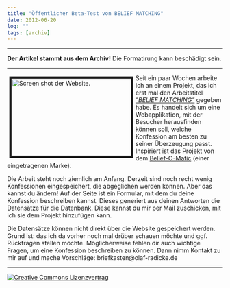 ```yaml
---
title: "Öffentlicher Beta-Test von BELIEF MATCHING"
date: 2012-06-20
log: ""
tags: [archiv]
---
```

<hr><b>Der Artikel stammt aus dem Archiv!</b> Die Formatirung kann beschädigt sein.<hr>
<p><a href="http://konfessionsvergleich.the-independent-friend.de/"><img width="280" vspace="5" hspace="5" height="180" border="5" align="left" alt="Screen shot der Website." src="http://www.the-independent-friend.de/files/belief-matching.png" /></a> Seit ein paar Wochen arbeite ich an einem Projekt, das ich erst mal den Arbeitstitel <a href="http://konfessionsvergleich.the-independent-friend.de/"><i>"BELIEF MATCHING"</i></a> gegeben habe. Es handelt sich um eine Webapplikation, mit der Besucher herausfinden können soll, welche Konfession am besten zu seiner Überzeugung passt. Inspiriert ist das Projekt von dem <a href="http://www.beliefnet.com/Entertainment/Quizzes/BeliefOMatic.aspx">Belief-O-Matic</a> (einer eingetragenen Marke).</p>
<!--break-->
<p>Die Arbeit steht noch ziemlich am Anfang. Derzeit sind noch recht wenig Konfessionen eingespeichert, die abgeglichen werden können. Aber das kannst du ändern! Auf der Seite ist ein Formular, mit dem du deine Konfession beschreiben kannst. Dieses generiert aus deinen Antworten die Datensätze für die Datenbank. Diese kannst du mir per Mail zuschicken, mit ich sie dem Projekt hinzufügen kann. </p>

<p>Die Datensätze können nicht direkt über die Website gespeichert werden. Grund ist: das ich da vorher noch mal drüber schauen möchte und ggf. Rückfragen stellen möchte. Möglicherweise fehlen dir auch wichtige Fragen, um eine Konfession beschreiben zu können. Dann nimm Kontakt zu mir auf und mache Vorschläge: briefkasten@olaf-radicke.de </p>



<hr>
<a rel="license" href="http://creativecommons.org/licenses/by-sa/3.0/"><img alt="Creative Commons Lizenzvertrag" style="border-width:0" src="http://i.creativecommons.org/l/by-sa/3.0/88x31.png" /></a>

